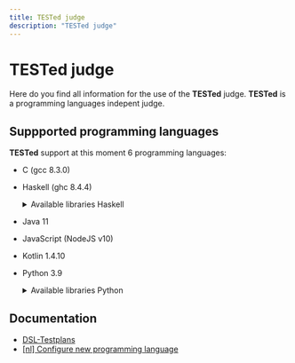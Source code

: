 ```yaml
---
title: TESTed judge
description: "TESTed judge"
---
```


# TESTed judge

Here do you find all information for the use of the **TESTed** judge.
**TESTed** is a programming languages indepent judge.

## Suppported programming languages

**TESTed** support at this moment 6 programming languages:

* C (gcc 8.3.0)
* Haskell (ghc 8.4.4)

  <details>
    <summary>Available libraries Haskell</summary>
    
    | Library     |  Version  |
    | ----------- | --------- |
    | **aeson**   |  1.5.4.1  |

  </details>

* Java 11
* JavaScript (NodeJS v10)
* Kotlin 1.4.10
* Python 3.9

  <details>
    <summary>Available libraries Python</summary>
    
    | Library            |  Version  |
    | ------------------ | --------- |
    | **jsonschema**     | 3.2.0     |
    | **psutil**         | 5.7.0     |
    | **mako**           | 1.1.2     |
    | **pydantic**       | 1.7.3     |
    | **toml**           | 0.10.1    |
    | **typing_inspect** | 0.6.0     | 
    | **pylint**         | 2.6.0     |
    | **esprima**        | 4.0.1     |
    | **lark**           | 0.10.1    |
    | **pyyaml**         | 5.3.1     |
    | **Pygments**       | 2.7.4     |
    | **python-i18n**    | 0.3.9     |

  </details>

## Documentation

* [DSL-Testplans](dsl)
* [\[nl\] Configure new programming language](configure-new-programming-language)
